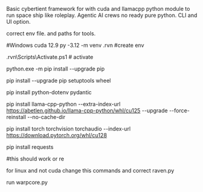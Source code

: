 Basic cybertient framework for with cuda and llamacpp python module to run space ship like roleplay. Agentic AI crews no ready pure python. CLI and UI option.

correct env file. and paths for tools.

#Windows cuda 12.9 
py -3.12 -m venv .rvn #create env

.rvn\Scripts\Activate.ps1 # activate


python.exe -m pip install --upgrade pip

pip install --upgrade pip setuptools wheel

pip install python-dotenv pydantic

pip install llama-cpp-python --extra-index-url https://abetlen.github.io/llama-cpp-python/whl/cu125 --upgrade --force-reinstall --no-cache-dir

pip install torch torchvision torchaudio --index-url https://download.pytorch.org/whl/cu128

pip install requests

#this should work or re

for linux and not cuda change this commands and  correct raven.py

run warpcore.py




